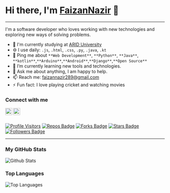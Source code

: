 # Hi there, I'm [FaizanNazir](https://github.com/faizannazir) 👋
<hr>
I'm a software developer who loves working with new technologies and exploring new ways of solving problems. 


- 🏢 I'm currently studying at [ARID University](https://www.uaar.edu.pk/index.php)
- ⚙️ I use daily: `.js`, `.html`, `.css`, `.py`, `.java`, `.kt`
- 💬 Ping me about `**Web Development**`, `**Python**`, `**Java**`, `**kotlin**`,`**Arduino**`,`**Android**`,`**Django**`,`**Open Source**`
- 🔭 I’m currently learning new tools and technologies.
- 💬 Ask me about anything, I am happy to help.
- 📫 Reach me: [faizannazir289@gmail.com](mailto:faizannazir289@gmail.com)
- ⚡ Fun fact: I love playing cricket and watching movies

### Connect with me

[<img align="left" alt="LinkedIn" width="22px" src="https://raw.githubusercontent.com/peterthehan/peterthehan/master/assets/linkedin.svg" />][linkedin]
[<img align="left" alt="Twitter" width="22px" src="https://raw.githubusercontent.com/peterthehan/peterthehan/master/assets/twitter.svg" />][twitter]

<br />

[linkedin]: https://www.linkedin.com/in/faizannazir/
[twitter]: https://twitter.com/faizi_CS

<br/>

<!-- [![Visitors](https://visitor-badge.glitch.me/badge?page_id=yourusername.yourusername)](https://github.com/faizannazir) -->
[![Profile Visitors](https://visitor-badge.glitch.me/badge?page_id=username.username)](https://github.com/faizannazir)
[![Repos Badge](https://badges.pufler.dev/repos/username)](https://github.com/faizannazir)
[![Forks Badge](https://badges.pufler.dev/forks/username)](https://github.com/faizannazir)
[![Stars Badge](https://badges.pufler.dev/stars/username)](https://github.com/faizannazir)
[![Followers Badge](https://img.shields.io/github/followers/username?style=social)](https://github.com/faizannazir?tab=followers)
<hr />

### My GitHub Stats

![Github Stats](https://github-readme-stats.vercel.app/api?username=faizannazir&count_private=true&show_icons=true&include_all_commits=true)

### Top Languages

![Top Languages](https://github-readme-stats.vercel.app/api/top-langs/?username=faizannazir&hide=TeX&layout=compact)
